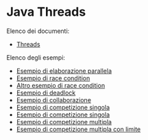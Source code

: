 # Java Threads

Elenco dei documenti:
* [Threads](Threads.md)

Elenco degli esempi:
* [Esempio di elaborazione parallela](EstateParallela/README.md)
* [Esempio di race condition](RaceConditions/README.md)
* [Altro esempio di race condition](Race/README.md)
* [Esempio di deadlock](Deadlocks/README.md)
* [Esempio di collaborazione](CopyThreads/README.md)
* [Esempio di competizione singola](MissK/README.md)
* [Esempio di competizione singola](Banca/README.md)
* [Esempio di competizione multipla](Parcheggio/README.md)
* [Esempio di competizione multipla con limite](TicketOffice/README.md)

